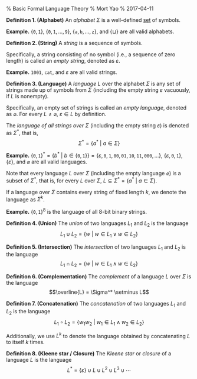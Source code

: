 % Basic Formal Language Theory
% Mort Yao
% 2017-04-11

**Definition 1. (Alphabet)** An *alphabet* $\Sigma$ is a well-defined [set](/math/set) of symbols.

**Example.** $\{\texttt{0},\texttt{1}\}$, $\{\texttt{0}, \texttt{1}, \dots, \texttt{9}\}$, $\{\texttt{a}, \texttt{b}, \dots, \texttt{z}\}$, and $\{\sqcup\}$ are all valid alphabets.

**Definition 2. (String)** A *string* is a sequence of symbols.

Specifically, a string consisting of no symbol (i.e., a sequence of zero length) is called an *empty string*, denoted as $\varepsilon$.

**Example.** $\texttt{1001}$, $\texttt{cat}$, and $\varepsilon$ are all valid strings.

**Definition 3. (Language)** A *language* $L$ over the alphabet $\Sigma$ is any set of strings made up of symbols from $\Sigma$ (including the empty string $\varepsilon$ vacuously, if $L$ is nonempty).

Specifically, an empty set of strings is called an *empty language*, denoted as $\varnothing$. For every $L \neq \varnothing$, $\varepsilon \in L$ by definition.

The *language of all strings over $\Sigma$* (including the empty string $\varepsilon$) is denoted as $\Sigma^*$, that is,
$$\Sigma^* = \{a^*\ |\ a \in \Sigma\}$$

**Example.** $\{\texttt{0},\texttt{1}\}^* = \{b^*\ |\ b \in \{\texttt{0}, \texttt{1}\}\} = \{\varepsilon,\texttt{0},\texttt{1},\texttt{00},\texttt{01},\texttt{10},\texttt{11},\texttt{000},\dots\}$, $\{\varepsilon, \texttt{0}, \texttt{1}\}$, $\{\varepsilon\}$, and $\varnothing$ are all valid languages.

Note that every language $L$ over $\Sigma$ (including the empty language $\varnothing$) is a subset of $\Sigma^*$, that is, for every $L$ over $\Sigma$, $L \subseteq \Sigma^* = \{a^*\ |\ a \in \Sigma\}$.

If a language over $\Sigma$ contains every string of fixed length $k$, we denote the language as $\Sigma^k$.

**Example.** $\{\texttt{0}, \texttt{1}\}^8$ is the language of all 8-bit binary strings.

**Definition 4. (Union)** The *union* of two languages $L_1$ and $L_2$ is the language
$$L_1 \cup L_2 = \{ w\ |\ w \in L_1 \lor w \in L_2 \}$$

**Definition 5. (Intersection)** The *intersection* of two languages $L_1$ and $L_2$ is the language
$$L_1 \cap L_2 = \{ w\ |\ w \in L_1 \land w \in L_2 \}$$

**Definition 6. (Complementation)** The *complement* of a language $L$ over $\Sigma$ is the language
$$\overline{L} = \Sigma^* \setminus L$$

**Definition 7. (Concatenation)** The *concatenation* of two languages $L_1$ and $L_2$ is the language
$$L_1 \circ L_2 = \{ w_1w_2\ |\ w_1 \in L_1 \land w_2 \in L_2 \}$$

Additionally, we use $L^k$ to denote the language obtained by concatenating $L$ to itself $k$ times.

**Definition 8. (Kleene star / Closure)** The *Kleene star* or *closure* of a language $L$ is the language
$$L^* = \{\varepsilon\} \cup L \cup L^2 \cup L^3 \cup \cdots$$
